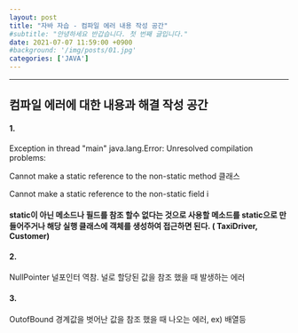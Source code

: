 ```yaml
---
layout: post
title: "자바 자습 - 컴파일 에러 내용 작성 공간"
#subtitle: "안녕하세요 반갑습니다. 첫 번째 글입니다."
date: 2021-07-07 11:59:00 +0900
#background: '/img/posts/01.jpg'
categories: ['JAVA']
---
```

___

## 컴파일 에러에 대한 내용과 해결 작성 공간

#### 1.

Exception in thread "main" java.lang.Error: Unresolved compilation problems: 

Cannot make a static reference to the non-static method 클래스

Cannot make a static reference to the non-static field i

#### static이 아닌 메소드나 필드를 참조 할수 없다는 것으로 사용할 메소드를 static으로 만들어주거나 해당 실행 클래스에 객체를 생성하여 접근하면 된다. ( TaxiDriver, Customer)

#### 2.

NullPointer 널포인터 역참. 널로 할당된 값을 참조 했을 때 발생하는 에러

#### 3.
OutofBound 경계값을 벗어난 값을 참조 했을 때 나오는 에러, ex) 배열등

